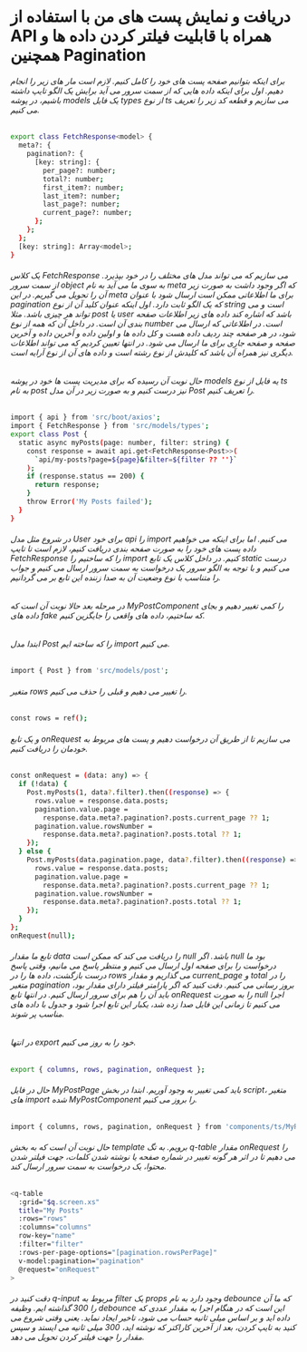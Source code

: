# دریافت و نمایش پست های من با استفاده از API همراه با قابلیت فیلتر کردن داده ها و همچنین Pagination

###### برای اینکه بتوانیم صفحه پست های خود را کامل کنیم. لازم است مار های زیر را انجام دهیم. اول برای اینکه داده هایی که از سمت سرور می آید برایش یک الگو تایپ داشته باشیم، در پوشه models یک فایل types از نوع ts می سازیم و قطعه کد زیر را تعریف می کنیم.

```bash
export class FetchResponse<model> {
  meta?: {
    pagination?: {
      [key: string]: {
        per_page?: number;
        total?: number;
        first_item?: number;
        last_item?: number;
        last_page?: number;
        current_page?: number;
      };
    };
  };
  [key: string]: Array<model>;
}
```
###### یک کلاس FetchResponse می سازیم که می تواند مدل های مختلف را در خود بپذیرد. از سمت سرور object به سوی ما می آید به نام meta که اگر وجود داشت به صورت زیر آن را تحویل می گیریم. در این meta برای ما اطلاعاتی ممکن است ارسال شود با عنوان pagination که یک الگو ثابت دارد. اول اینکه عنوان کلید آن از نوع string است و می تواند هر چیزی باشد. مثلا post یا user باشد که اشاره کند داده های زیر اطلاعات صفحه بندی آن است. در داخل آن که همه از نوع number است. در اطلاعاتی که ارسال می شود، در هر صفحه چند ردیف داده هست و کل داده ها و اولین داده و آخرین داده و آخرین صفحه و صفحه جاری برای ما ارسال می شود. در انتها تعیین کردیم که می تواند اطلاعات دیگری نیز همراه آن باشد که کلیدش از نوع رشته است و داده های آن از نوع آرایه است.


###### حال نوبت آن رسیده که برای مدیریت پست ها خود در پوشه models یه فایل از نوع ts به نام post نیز درست کنیم و به صورت زیر در آن مدل Post را تعریف کنیم.

```bash
import { api } from 'src/boot/axios';
import { FetchResponse } from 'src/models/types';
export class Post {
  static async myPosts(page: number, filter: string) {
    const response = await api.get<FetchResponse<Post>>(
      `api/my-posts?page=${page}&filter=${filter ?? ''}`
    );
    if (response.status == 200) {
      return response;
    }
    throw Error('My Posts failed');
  }
}
```
###### در شروع مثل مدل User برای خود api را import می کنیم. اما برای اینکه می خواهیم داده پست های خود را به صورت صفحه بندی دریافت کنیم، لازم است تا تایپ FetchResponse را که ساختیم را import کنیم. در داخل کلاس یک تابع static درست می کنیم و با توجه به الگو سرور یک درخواست به سمت سرور ارسال می کنیم و جواب را متناسب با نوع وضعیت آن به صدا زننده این تابع بر می گردانیم.


###### در مرحله بعد حالا نوبت آن است که MyPostComponent را کمی تغییر دهیم و بجای داده های fake که ساختیم، داده های واقعی   را جایگزین کنیم.

###### ابتدا مدل Post را که ساخته ایم import می کنیم.
```bash
import { Post } from 'src/models/post';
```

###### متغیر rows را تغییر می دهیم و قبلی را حذف می کنیم.

```bash
const rows = ref();
```
###### و یک تابع onRequest می سازیم تا از طریق آن درخواست دهیم و پست های مربوط به خودمان را دریافت کنیم.

```bash
const onRequest = (data: any) => {
  if (!data) {
    Post.myPosts(1, data?.filter).then((response) => {
      rows.value = response.data.posts;
      pagination.value.page =
        response.data.meta?.pagination?.posts.current_page ?? 1;
      pagination.value.rowsNumber =
        response.data.meta?.pagination?.posts.total ?? 1;
    });
  } else {
    Post.myPosts(data.pagination.page, data?.filter).then((response) => {
      rows.value = response.data.posts;
      pagination.value.page =
        response.data.meta?.pagination?.posts.current_page ?? 1;
      pagination.value.rowsNumber =
        response.data.meta?.pagination?.posts.total ?? 1;
    });
  }
};
onRequest(null);
```
###### تابع ما مقدار data را دریافت می کند که ممکن است null باشد. اگر null  بود ما درخواست را برای صفحه اول ارسال می کنیم و منتظر پاسخ می مانیم، وقتی پاسخ درست بازگشت، داده ها را در rows می گذاریم و مقدار  current_page و total را در متغیر pagination بروز رسانی می کنیم. دقت کنید که اگر پارامتر فیلتر دارای مقدار بود، باید آن را هم برای سرور ارسال کنیم. در انتها تابع onRequest را به صورت null اجرا می کنیم تا زمانی این فایل صدا زده شد، یکبار این تابع اجرا شود و جدول با داده های مناسب پر شوند.

###### در انتها export خود را به روز می کنیم.

```bash
export { columns, rows, pagination, onRequest };
```

###### حال در فایل MyPostPage باید کمی تغییر به وجود آوریم. ابتدا در بخش script، متغیر های import شده MyPostComponent را بروز می کنیم.

```bash
import { columns, rows, pagination, onRequest } from 'components/ts/MyPostComponent';
```
###### حال نوبت آن است که به بخش template برویم. به تگ q-table مقدار onRequest را می دهیم تا در اثر هر گونه تغییر در شماره صفحه یا نوشته شدن کلمات، جهت فیلتر شدن محتوا، یک درخواست به سمت سرور ارسال کند.

```bash
<q-table
  :grid="$q.screen.xs"
  title="My Posts"
  :rows="rows"
  :columns="columns"
  row-key="name"
  :filter="filter"
  :rows-per-page-options="[pagination.rowsPerPage]"
  v-model:pagination="pagination"
  @request="onRequest"
>
```
###### دقت کنید در q-input مربوط به filter یک props وجود دارد به نام debounce که ما آن را 300 گذاشته ایم. وظیفه debounce این است که در هنگام اجرا به مقدار عددی که داده اید و بر اساس میلی ثانیه حساب می شود، تاخیر ایجاد نماید. یعنی وقتی شروع می کنید به تایپ کردن، بعد از آخرین کاراکتر که نوشته اید، 300 میلی ثانیه می ایستد و سپس مقدار را جهت فیلتر کردن تحویل می دهد.





